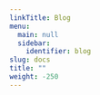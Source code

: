 ```yaml
---
linkTitle: Blog
menu:
  main: null
  sidebar:
    identifier: blog
slug: docs
title: ""
weight: -250
---
```

